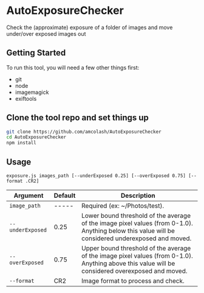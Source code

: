 # AutoExposureChecker
Check the (approximate) exposure of a folder of images and move under/over exposed images out

## Getting Started
To run this tool, you will need a few other things first:
- git
- node
- imagemagick
- exiftools

## Clone the tool repo and set things up
``` bash
git clone https://github.com/amcolash/AutoExposureChecker
cd AutoExposureChecker
npm install
```

## Usage
`exposure.js images_path [--underExposed 0.25] [--overExposed 0.75] [--format .CR2]`

| Argument                      | Default | Description                                                                                                       |
|-------------------------------|---------|-------------------------------------------------------------------------------------------------------------------|
| <nobr>`image_path`</nobr>     | -----   | Required (ex: ~/Photos/test). |
| <nobr>`--underExposed`</nobr> | 0.25    | Lower bound threshold of the average of the image pixel values (from 0-1.0). Anything below this value will be considered underexposed and moved. |
| <nobr>`--overExposed`</nobr>  | 0.75    | Upper bound threshold of the average of the image pixel values (from 0-1.0). Anything above this value will be considered overexposed and moved. |
| <nobr>`--format`</nobr>       | CR2     | Image format to process and check. |